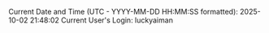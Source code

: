 Current Date and Time (UTC - YYYY-MM-DD HH:MM:SS formatted): 2025-10-02 21:48:02
Current User's Login: luckyaiman

